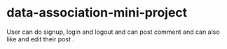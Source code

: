 # data-association-mini-project
 User can do signup, login and logout and can post comment and can also like and edit their post .
